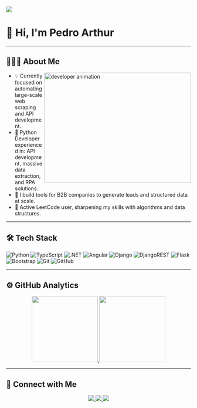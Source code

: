 ### ![](https://komarev.com/ghpvc/?username=ArthurTZ)
# 👋 Hi, I'm Pedro Arthur

---

## 👨🏻‍💻 About Me

<img align="right" src="https://github.com/Adam-pw/Adam-pw/blob/main/animation_500_kxa883sd.gif" alt="developer animation" width="400" height="300" />

- 💡 Currently focused on automating large-scale web scraping and API development.  
- 🐍 Python Developer experienced in: API development, massive data extraction, and RPA solutions.  
- 🤝 I build tools for B2B companies to generate leads and structured data at scale.  
- 📖 Active LeetCode user, sharpening my skills with algorithms and data structures.

---

## 🛠 Tech Stack

![Python](https://img.shields.io/badge/python-3670A0?style=for-the-badge&logo=python&logoColor=ffdd54)
![TypeScript](https://img.shields.io/badge/typescript-%23007ACC.svg?style=for-the-badge&logo=typescript&logoColor=white)
![.NET](https://img.shields.io/badge/.NET-5C2D91?style=for-the-badge&logo=.net&logoColor=white)
![Angular](https://img.shields.io/badge/angular-%23DD0031.svg?style=for-the-badge&logo=angular&logoColor=white)
![Django](https://img.shields.io/badge/django-%23092E20.svg?style=for-the-badge&logo=django&logoColor=white)
![DjangoREST](https://img.shields.io/badge/DJANGO-REST-ff1709?style=for-the-badge&logo=django&logoColor=white&color=ff1709&labelColor=gray)
![Flask](https://img.shields.io/badge/flask-%23000.svg?style=for-the-badge&logo=flask&logoColor=white)
![Bootstrap](https://img.shields.io/badge/bootstrap-%238511FA.svg?style=for-the-badge&logo=bootstrap&logoColor=white)
![Git](https://img.shields.io/badge/git-%23F05033.svg?style=for-the-badge&logo=git&logoColor=white)
![GitHub](https://img.shields.io/badge/github-%23121011.svg?style=for-the-badge&logo=github&logoColor=white)

---

## ⚙️ GitHub Analytics

<p align="center">
  <a href="https://github.com/ArthurTZ">
    <img height="180em" src="https://github-readme-stats-eight-theta.vercel.app/api?username=ArthurTZ&show_icons=true&theme=algolia&include_all_commits=true&count_private=true"/>
    <img height="180em" src="https://github-readme-stats-eight-theta.vercel.app/api/top-langs/?username=ArthurTZ&layout=compact&langs_count=8&theme=algolia"/>
  </a>
</p>

---

## 🤝 Connect with Me

<p align="center">
  <a href="https://www.linkedin.com/in/pedro-arthur-dev/">
    <img src="https://img.shields.io/badge/linkedin-%230077B5.svg?style=for-the-badge&logo=linkedin&logoColor=white"/>
  </a>
  <a href="mailto:pedroarthurzpyz@outlook.com">
    <img src="https://img.shields.io/badge/Microsoft_Outlook-0078D4?style=for-the-badge&logo=microsoft-outlook&logoColor=white"/>
  </a>
  <a href="https://leetcode.com/u/ArthurPY/">
    <img src="https://img.shields.io/badge/LeetCode-000000?style=for-the-badge&logo=LeetCode&logoColor=#d16c06"/>
  </a>
</p>
